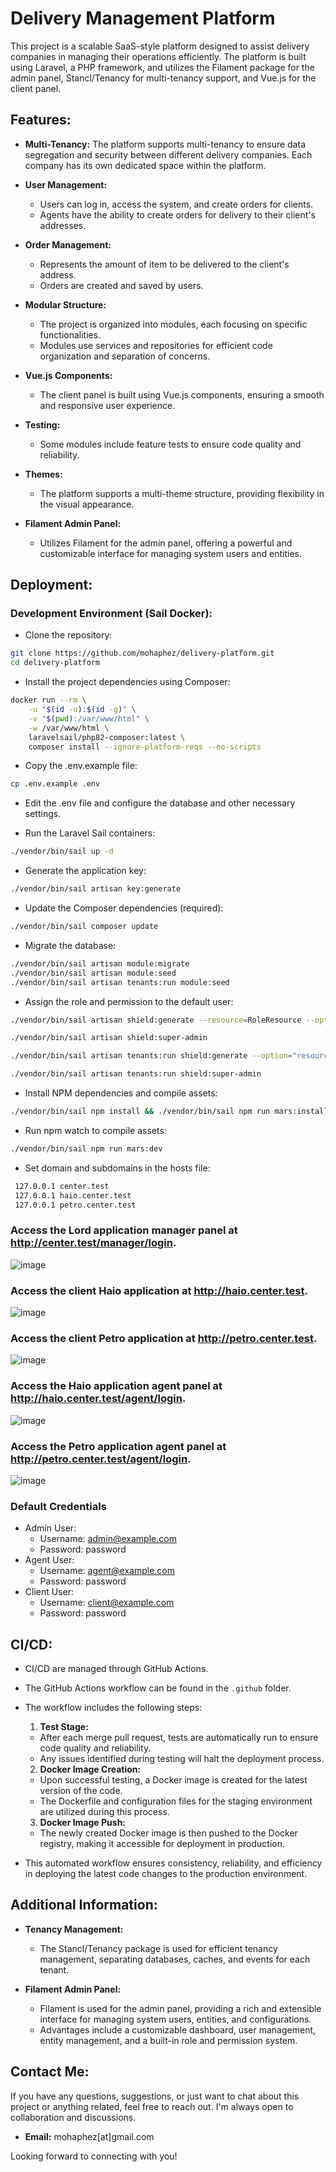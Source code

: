# Delivery Management Platform

This project is a scalable SaaS-style platform designed to assist delivery companies in managing their operations efficiently. The platform is built using Laravel, a PHP framework, and utilizes the Filament package for the admin panel, Stancl/Tenancy for multi-tenancy support, and Vue.js for the client panel.

## Features:

- **Multi-Tenancy:** The platform supports multi-tenancy to ensure data segregation and security between different delivery companies. Each company has its own dedicated space within the platform.

- **User Management:**
    - Users can log in, access the system, and create orders for clients.
    - Agents have the ability to create orders for delivery to their client's addresses.

- **Order Management:**
    - Represents the amount of item to be delivered to the client's address.
    - Orders are created and saved by users.

- **Modular Structure:**
    - The project is organized into modules, each focusing on specific functionalities.
    - Modules use services and repositories for efficient code organization and separation of concerns.

- **Vue.js Components:**
    - The client panel is built using Vue.js components, ensuring a smooth and responsive user experience.

- **Testing:**
    - Some modules include feature tests to ensure code quality and reliability.

- **Themes:**
    - The platform supports a multi-theme structure, providing flexibility in the visual appearance.

- **Filament Admin Panel:**
    - Utilizes Filament for the admin panel, offering a powerful and customizable interface for managing system users and entities.

## Deployment:
### Development Environment (Sail Docker):

- Clone the repository:

```bash
git clone https://github.com/mohaphez/delivery-platform.git
cd delivery-platform
```

- Install the project dependencies using Composer:

```bash
docker run --rm \
    -u "$(id -u):$(id -g)" \
    -v "$(pwd):/var/www/html" \
    -w /var/www/html \
    laravelsail/php82-composer:latest \
    composer install --ignore-platform-reqs --no-scripts
```

- Copy the .env.example file:

```bash
cp .env.example .env
```

- Edit the .env file and configure the database and other necessary settings.

- Run the Laravel Sail containers:

```bash
./vendor/bin/sail up -d
```

- Generate the application key:

```bash
./vendor/bin/sail artisan key:generate
```

- Update the Composer dependencies (required):
```bash
./vendor/bin/sail composer update
```

- Migrate the database:

```bash
./vendor/bin/sail artisan module:migrate
./vendor/bin/sail artisan module:seed
./vendor/bin/sail artisan tenants:run module:seed
```

- Assign the role and permission to the default user:

```bash
./vendor/bin/sail artisan shield:generate --resource=RoleResource --option=permissions

./vendor/bin/sail artisan shield:super-admin

./vendor/bin/sail artisan tenants:run shield:generate --option="resource=RoleResource" --option="option=permissions"

./vendor/bin/sail artisan tenants:run shield:super-admin
```

- Install NPM dependencies and compile assets:

```bash
./vendor/bin/sail npm install && ./vendor/bin/sail npm run mars:install
```

- Run npm watch to compile assets:

```bash
./vendor/bin/sail npm run mars:dev
```
- Set domain and subdomains in the hosts file:

```bash
 127.0.0.1 center.test
 127.0.0.1 haio.center.test
 127.0.0.1 petro.center.test
 ```

### Access the Lord application manager panel at http://center.test/manager/login.

![image](https://github.com/mohaphez/delivery-platform/assets/20874565/32b39c5a-741b-425d-ac8b-f6991bf4d2dc)

### Access the client Haio application at http://haio.center.test.

![image](https://github.com/mohaphez/delivery-platform/assets/20874565/473fa4bd-6c06-4119-94b4-f8c5b5918732)

### Access the client Petro application at http://petro.center.test.

![image](https://github.com/mohaphez/delivery-platform/assets/20874565/971e5a61-644e-4958-b0a2-c86bf09c91f0)

### Access the Haio application agent panel at http://haio.center.test/agent/login.

![image](https://github.com/mohaphez/delivery-platform/assets/20874565/2aad8991-785a-4ab5-9859-8b98f6b8046b)

### Access the Petro application agent panel at http://petro.center.test/agent/login.

![image](https://github.com/mohaphez/delivery-platform/assets/20874565/175c8770-7f98-4089-8ace-922e1342899b)



### Default Credentials

- Admin User:
  - Username: admin@example.com
  - Password: password
- Agent User:
  - Username: agent@example.com
  - Password: password
- Client User:
  - Username: client@example.com
  - Password: password

## CI/CD:

- CI/CD are managed through GitHub Actions.
- The GitHub Actions workflow can be found in the `.github` folder.
- The workflow includes the following steps:

  1. **Test Stage:**
    - After each merge pull request, tests are automatically run to ensure code quality and reliability.
    - Any issues identified during testing will halt the deployment process.

  2. **Docker Image Creation:**
    - Upon successful testing, a Docker image is created for the latest version of the code.
    - The Dockerfile and configuration files for the staging environment are utilized during this process.

  3. **Docker Image Push:**
    - The newly created Docker image is then pushed to the Docker registry, making it accessible for deployment in production.

- This automated workflow ensures consistency, reliability, and efficiency in deploying the latest code changes to the production environment.

## Additional Information:

- **Tenancy Management:**
    - The Stancl/Tenancy package is used for efficient tenancy management, separating databases, caches, and events for each tenant.

- **Filament Admin Panel:**
    - Filament is used for the admin panel, providing a rich and extensible interface for managing system users, entities, and configurations.
    - Advantages include a customizable dashboard, user management, entity management, and a built-in role and permission system.


## Contact Me:

If you have any questions, suggestions, or just want to chat about this project or anything related, feel free to reach out. I'm always open to collaboration and discussions.

- **Email:** mohaphez[at]gmail.com

Looking forward to connecting with you!
